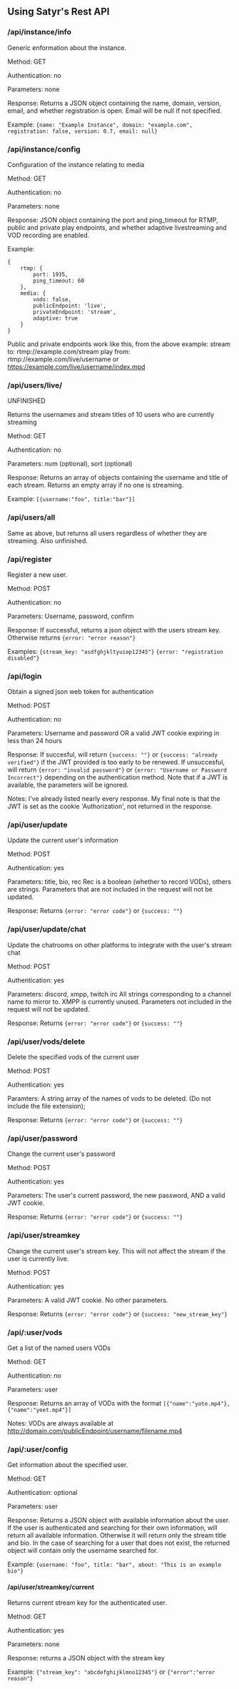## Using Satyr's Rest API

### /api/instance/info

Generic enformation about the instance.

Method: GET

Authentication: no

Parameters: none

Response: Returns a JSON object containing the name, domain, version, email, and whether registration is open. Email will be null if not specified.

Example: `{name: "Example Instance", domain: "example.com", registration: false, version: 0.7, email: null}`



### /api/instance/config

Configuration of the instance relating to media

Method: GET

Authentication: no

Parameters: none

Response: JSON object containing the port and ping_timeout for RTMP, public and private play endpoints, and whether adaptive livestreaming and VOD recording are enabled.

Example:
```
{
	rtmp: {
		port: 1935,
		ping_timeout: 60
	},
	media: {
		vods: false,
		publicEndpoint: 'live',
		privateEndpoint: 'stream',
		adaptive: true
	}
}
```
Public and private endpoints work like this, from the above example:
stream to: rtmp://example.com/stream
play from: rtmp://example.com/live/username or https://example.com/live/username/index.mpd



### /api/users/live/

UNFINISHED

Returns the usernames and stream titles of 10 users who are currently streaming

Method: GET

Authentication: no

Parameters: num (optional), sort (optional)

Response: Returns an array of objects containing the username and title of each stream. Returns an empty array if no one is streaming.

Example: `[{username:"foo", title:"bar"}]`


### /api/users/all

Same as above, but returns all users regardless of whether they are streaming. Also unfinished.



###  /api/register

Register a new user.

Method: POST

Authentication: no

Parameters: Username, password, confirm

Response: If successful, returns a json object with the users stream key. Otherwise returns `{error: "error reason"}`

Examples: 
`{stream_key: "asdfghjkltyuiop12345"}`
`{error: "registration disabled"}`


### /api/login

Obtain a signed json web token for authentication

Method: POST

Authentication: no

Parameters: Username and password OR a valid JWT cookie expiring in less than 24 hours

Response: If succesful, will return `{success: ""}` or `{success: "already verified"}` if the JWT provided is too early to be renewed. If unsuccesful, will return `{error: "invalid password"}` or `{error: "Username or Password Incorrect"}` depending on the authentication method. Note that if a JWT is available, the parameters will be ignored.

Notes: I've already listed nearly every response. My final note is that the JWT is set as the cookie 'Authorization', not returned in the response.


### /api/user/update

Update the current user's information

Method: POST

Authentication: yes

Parameters: title, bio, rec
Rec is a boolean (whether to record VODs), others are strings. Parameters that are not included in the request will not be updated.

Response: Returns `{error: "error code"}` or `{success: ""}`



### /api/user/update/chat

Update the chatrooms on other platforms to integrate with the user's stream chat

Method: POST

Authentication: yes

Parameters: discord, xmpp, twitch irc
All strings corresponding to a channel name to mirror to. XMPP is currently unused. Parameters not included in the request will not be updated.

Response: Returns `{error: "error code"}` or `{success: ""}`



### /api/user/vods/delete

Delete the specified vods of the current user

Method: POST

Authentication: yes

Paramters: A string array of the names of vods to be deleted. (Do not include the file extension);

Response: Returns `{error: "error code"}` or `{success: ""}`

### /api/user/password

Change the current user's password

Method: POST

Authentication: yes

Parameters: The user's current password, the new password, AND a valid JWT cookie.

Response: Returns `{error: "error code"}` or `{success: ""}`



### /api/user/streamkey

Change the current user's stream key. This will not affect the stream if the user is currently live.

Method: POST

Authentication: yes

Parameters: A valid JWT cookie. No other parameters.

Response: Returns `{error: "error code"}` or `{success: "new_stream_key"}`

### /api/:user/vods

Get a list of the named users VODs

Method: GET

Authentication: no

Parameters: user

Response: Returns an array of VODs with the format `[{"name":"yote.mp4"},{"name":"yeet.mp4"}]`

Notes: VODs are always available at http://domain.com/publicEndpoint/username/filename.mp4



### /api/:user/config

Get information about the specified user.

Method: GET

Authentication: optional

Parameters: user

Response: Returns a JSON object with available information about the user. If the user is authenticated and searching for their own information, will return all available information. Otherwise it will return only the stream title and bio. In the case of searching for a user that does not exist, the returned object will contain only the username searched for.

Example: `{username: "foo", title: "bar", about: "This is an example bio"}`



#### /api/user/streamkey/current

Returns current stream key for the authenticated user.

Method: GET

Authentication: yes

Parameters: none

Response: returns a JSON object with the stream key

Example: `{"stream_key": "abcdefghijklmno12345"}` or `{"error":"error reason"}`
